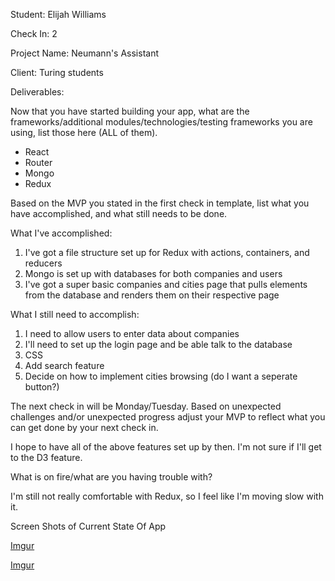 Student: Elijah Williams

Check In: 2

Project Name: Neumann's Assistant

Client: Turing students

Deliverables:

Now that you have started building your app, what are the frameworks/additional modules/technologies/testing frameworks you are using, list those here (ALL of them).

- React
- Router
- Mongo
- Redux 

Based on the MVP you stated in the first check in template, list what you have accomplished, and what still needs to be done.

What I've accomplished: 

1. I've got a file structure set up for Redux with actions, containers, and reducers
2.  Mongo is set up with databases for both companies and users
3. I've got a super basic companies and cities page that pulls elements from the  database and renders them on their respective page 

What I still need to accomplish:

1. I need to allow users to enter data about companies
2. I'll need to set up the login page and be able talk to the database
3. CSS
4. Add search feature
5. Decide on how to implement cities browsing (do I want a seperate button?)

The next check in will be Monday/Tuesday. Based on unexpected challenges and/or unexpected progress adjust your MVP to reflect what you can get done by your next check in.

I hope to have all of the above features set up by then.  I'm not sure if I'll get to the D3 feature.  

What is on fire/what are you having trouble with?

I'm still not really comfortable with Redux, so I feel like I'm moving slow with it.  

Screen Shots of Current State Of App

[Imgur](http://i.imgur.com/iWvGI9T.png)

[Imgur](http://i.imgur.com/MyWJgTo.png)
